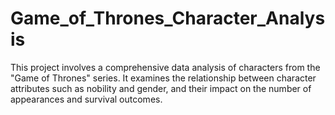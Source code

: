 # Game_of_Thrones_Character_Analysis
This project involves a comprehensive data analysis of characters from the "Game of Thrones" series. It examines the relationship between character attributes such as nobility and gender, and their impact on the number of appearances and survival outcomes.
